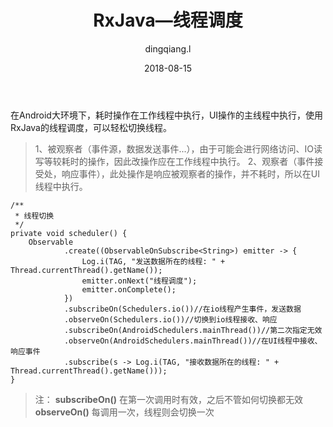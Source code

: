 ﻿---
layout:     post
title:      RxJava—线程调度
subtitle:   
date:       2018-08-15
author:     dingqiang.l
header-img: 
catalog: true
tags:
    - Android
    - 开发技巧
---
在Android大环境下，耗时操作在工作线程中执行，UI操作的主线程中执行，使用RxJava的线程调度，可以轻松切换线程。
> 1、被观察者（事件源，数据发送事件...），由于可能会进行网络访问、IO读写等较耗时的操作，因此改操作应在工作线程中执行。
2、观察者（事件接受处，响应事件），此处操作是响应被观察者的操作，并不耗时，所以在UI线程中执行。

    /**
     * 线程切换
     */
    private void scheduler() {
        Observable
                .create((ObservableOnSubscribe<String>) emitter -> {
                    Log.i(TAG, "发送数据所在的线程: " + Thread.currentThread().getName());
                    emitter.onNext("线程调度");
                    emitter.onComplete();
                })
                .subscribeOn(Schedulers.io())//在io线程产生事件，发送数据
                .observeOn(Schedulers.io())//切换到io线程接收、响应
                .subscribeOn(AndroidSchedulers.mainThread())//第二次指定无效
                .observeOn(AndroidSchedulers.mainThread())//在UI线程中接收、响应事件
                .subscribe(s -> Log.i(TAG, "接收数据所在的线程: " + Thread.currentThread().getName()));
    }

>注：
**subscribeOn()**
在第一次调用时有效，之后不管如何切换都无效
**observeOn()**
每调用一次，线程则会切换一次

